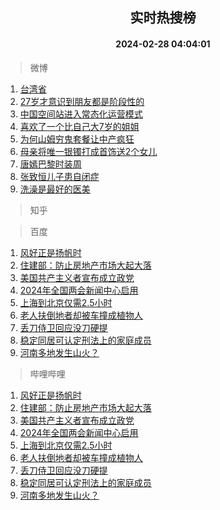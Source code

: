 <div align="center"><h2>实时热搜榜</h2><h4>2024-02-28 04:04:01</h4></div>

> 微博  

1. [台湾省](https://s.weibo.com/weibo?q=%E5%8F%B0%E6%B9%BE%E7%9C%81&t=31&band_rank=1&Refer=top)<br />
2. [27岁才意识到朋友都是阶段性的](https://s.weibo.com/weibo?q=27%E5%B2%81%E6%89%8D%E6%84%8F%E8%AF%86%E5%88%B0%E6%9C%8B%E5%8F%8B%E9%83%BD%E6%98%AF%E9%98%B6%E6%AE%B5%E6%80%A7%E7%9A%84&t=31&band_rank=2&Refer=top)<br />
3. [中国空间站进入常态化运营模式](https://s.weibo.com/weibo?q=%23%E4%B8%AD%E5%9B%BD%E7%A9%BA%E9%97%B4%E7%AB%99%E8%BF%9B%E5%85%A5%E5%B8%B8%E6%80%81%E5%8C%96%E8%BF%90%E8%90%A5%E6%A8%A1%E5%BC%8F%23&t=31&band_rank=3&Refer=top)<br />
4. [喜欢了一个比自己大7岁的姐姐](https://s.weibo.com/weibo?q=%23%E5%96%9C%E6%AC%A2%E4%BA%86%E4%B8%80%E4%B8%AA%E6%AF%94%E8%87%AA%E5%B7%B1%E5%A4%A77%E5%B2%81%E7%9A%84%E5%A7%90%E5%A7%90%23&t=31&band_rank=4&Refer=top)<br />
5. [为何山姆穷鬼套餐让中产疯狂](https://s.weibo.com/weibo?q=%23%E4%B8%BA%E4%BD%95%E5%B1%B1%E5%A7%86%E7%A9%B7%E9%AC%BC%E5%A5%97%E9%A4%90%E8%AE%A9%E4%B8%AD%E4%BA%A7%E7%96%AF%E7%8B%82%23&t=31&band_rank=5&Refer=top)<br />
6. [母亲将唯一银镯打成首饰送2个女儿](https://s.weibo.com/weibo?q=%23%E6%AF%8D%E4%BA%B2%E5%B0%86%E5%94%AF%E4%B8%80%E9%93%B6%E9%95%AF%E6%89%93%E6%88%90%E9%A6%96%E9%A5%B0%E9%80%812%E4%B8%AA%E5%A5%B3%E5%84%BF%23&t=31&band_rank=6&Refer=top)<br />
7. [唐嫣巴黎时装周](https://s.weibo.com/weibo?q=%E5%94%90%E5%AB%A3%E5%B7%B4%E9%BB%8E%E6%97%B6%E8%A3%85%E5%91%A8&t=31&band_rank=7&Refer=top)<br />
8. [张致恒儿子患自闭症](https://s.weibo.com/weibo?q=%23%E5%BC%A0%E8%87%B4%E6%81%92%E5%84%BF%E5%AD%90%E6%82%A3%E8%87%AA%E9%97%AD%E7%97%87%23&t=31&band_rank=8&Refer=top)<br />
9. [洗澡是最好的医美](https://s.weibo.com/weibo?q=%E6%B4%97%E6%BE%A1%E6%98%AF%E6%9C%80%E5%A5%BD%E7%9A%84%E5%8C%BB%E7%BE%8E&t=31&band_rank=9&Refer=top)<br />

> 知乎  


> 百度  

1. [风好正是扬帆时](https://www.baidu.com/s?wd=%E9%A3%8E%E5%A5%BD%E6%AD%A3%E6%98%AF%E6%89%AC%E5%B8%86%E6%97%B6&sa=fyb_news&rsv_dl=fyb_news)<br />
2. [住建部：防止房地产市场大起大落](https://www.baidu.com/s?wd=%E4%BD%8F%E5%BB%BA%E9%83%A8%EF%BC%9A%E9%98%B2%E6%AD%A2%E6%88%BF%E5%9C%B0%E4%BA%A7%E5%B8%82%E5%9C%BA%E5%A4%A7%E8%B5%B7%E5%A4%A7%E8%90%BD&sa=fyb_news&rsv_dl=fyb_news)<br />
3. [美国共产主义者宣布成立政党](https://www.baidu.com/s?wd=%E7%BE%8E%E5%9B%BD%E5%85%B1%E4%BA%A7%E4%B8%BB%E4%B9%89%E8%80%85%E5%AE%A3%E5%B8%83%E6%88%90%E7%AB%8B%E6%94%BF%E5%85%9A&sa=fyb_news&rsv_dl=fyb_news)<br />
4. [2024年全国两会新闻中心启用](https://www.baidu.com/s?wd=2024%E5%B9%B4%E5%85%A8%E5%9B%BD%E4%B8%A4%E4%BC%9A%E6%96%B0%E9%97%BB%E4%B8%AD%E5%BF%83%E5%90%AF%E7%94%A8&sa=fyb_news&rsv_dl=fyb_news)<br />
5. [上海到北京仅需2.5小时](https://www.baidu.com/s?wd=%E4%B8%8A%E6%B5%B7%E5%88%B0%E5%8C%97%E4%BA%AC%E4%BB%85%E9%9C%802.5%E5%B0%8F%E6%97%B6&sa=fyb_news&rsv_dl=fyb_news)<br />
6. [老人扶倒地者却被车撞成植物人](https://www.baidu.com/s?wd=%E8%80%81%E4%BA%BA%E6%89%B6%E5%80%92%E5%9C%B0%E8%80%85%E5%8D%B4%E8%A2%AB%E8%BD%A6%E6%92%9E%E6%88%90%E6%A4%8D%E7%89%A9%E4%BA%BA&sa=fyb_news&rsv_dl=fyb_news)<br />
7. [丢刀侍卫回应没刀硬提](https://www.baidu.com/s?wd=%E4%B8%A2%E5%88%80%E4%BE%8D%E5%8D%AB%E5%9B%9E%E5%BA%94%E6%B2%A1%E5%88%80%E7%A1%AC%E6%8F%90&sa=fyb_news&rsv_dl=fyb_news)<br />
8. [稳定同居可认定刑法上的家庭成员](https://www.baidu.com/s?wd=%E7%A8%B3%E5%AE%9A%E5%90%8C%E5%B1%85%E5%8F%AF%E8%AE%A4%E5%AE%9A%E5%88%91%E6%B3%95%E4%B8%8A%E7%9A%84%E5%AE%B6%E5%BA%AD%E6%88%90%E5%91%98&sa=fyb_news&rsv_dl=fyb_news)<br />
9. [河南多地发生山火？](https://www.baidu.com/s?wd=%E6%B2%B3%E5%8D%97%E5%A4%9A%E5%9C%B0%E5%8F%91%E7%94%9F%E5%B1%B1%E7%81%AB%EF%BC%9F&sa=fyb_news&rsv_dl=fyb_news)<br />

> 哔哩哔哩  

1. [风好正是扬帆时](https://www.baidu.com/s?wd=%E9%A3%8E%E5%A5%BD%E6%AD%A3%E6%98%AF%E6%89%AC%E5%B8%86%E6%97%B6&sa=fyb_news&rsv_dl=fyb_news)<br />
2. [住建部：防止房地产市场大起大落](https://www.baidu.com/s?wd=%E4%BD%8F%E5%BB%BA%E9%83%A8%EF%BC%9A%E9%98%B2%E6%AD%A2%E6%88%BF%E5%9C%B0%E4%BA%A7%E5%B8%82%E5%9C%BA%E5%A4%A7%E8%B5%B7%E5%A4%A7%E8%90%BD&sa=fyb_news&rsv_dl=fyb_news)<br />
3. [美国共产主义者宣布成立政党](https://www.baidu.com/s?wd=%E7%BE%8E%E5%9B%BD%E5%85%B1%E4%BA%A7%E4%B8%BB%E4%B9%89%E8%80%85%E5%AE%A3%E5%B8%83%E6%88%90%E7%AB%8B%E6%94%BF%E5%85%9A&sa=fyb_news&rsv_dl=fyb_news)<br />
4. [2024年全国两会新闻中心启用](https://www.baidu.com/s?wd=2024%E5%B9%B4%E5%85%A8%E5%9B%BD%E4%B8%A4%E4%BC%9A%E6%96%B0%E9%97%BB%E4%B8%AD%E5%BF%83%E5%90%AF%E7%94%A8&sa=fyb_news&rsv_dl=fyb_news)<br />
5. [上海到北京仅需2.5小时](https://www.baidu.com/s?wd=%E4%B8%8A%E6%B5%B7%E5%88%B0%E5%8C%97%E4%BA%AC%E4%BB%85%E9%9C%802.5%E5%B0%8F%E6%97%B6&sa=fyb_news&rsv_dl=fyb_news)<br />
6. [老人扶倒地者却被车撞成植物人](https://www.baidu.com/s?wd=%E8%80%81%E4%BA%BA%E6%89%B6%E5%80%92%E5%9C%B0%E8%80%85%E5%8D%B4%E8%A2%AB%E8%BD%A6%E6%92%9E%E6%88%90%E6%A4%8D%E7%89%A9%E4%BA%BA&sa=fyb_news&rsv_dl=fyb_news)<br />
7. [丢刀侍卫回应没刀硬提](https://www.baidu.com/s?wd=%E4%B8%A2%E5%88%80%E4%BE%8D%E5%8D%AB%E5%9B%9E%E5%BA%94%E6%B2%A1%E5%88%80%E7%A1%AC%E6%8F%90&sa=fyb_news&rsv_dl=fyb_news)<br />
8. [稳定同居可认定刑法上的家庭成员](https://www.baidu.com/s?wd=%E7%A8%B3%E5%AE%9A%E5%90%8C%E5%B1%85%E5%8F%AF%E8%AE%A4%E5%AE%9A%E5%88%91%E6%B3%95%E4%B8%8A%E7%9A%84%E5%AE%B6%E5%BA%AD%E6%88%90%E5%91%98&sa=fyb_news&rsv_dl=fyb_news)<br />
9. [河南多地发生山火？](https://www.baidu.com/s?wd=%E6%B2%B3%E5%8D%97%E5%A4%9A%E5%9C%B0%E5%8F%91%E7%94%9F%E5%B1%B1%E7%81%AB%EF%BC%9F&sa=fyb_news&rsv_dl=fyb_news)<br />
